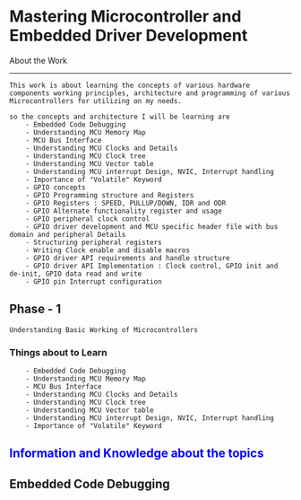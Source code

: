 # **Mastering Microcontroller and Embedded Driver Development**

About the Work

---
    This work is about learning the concepts of various hardware components working principles, architecture and programming of various Microcontrollers for utilizing on my needs.

    so the concepts and architecture I will be learning are
        - Embedded Code Debugging
        - Understanding MCU Memory Map
        - MCU Bus Interface
        - Understanding MCU Clocks and Details
        - Understanding MCU Clock tree
        - Understanding MCU Vector table
        - Understanding MCU interrupt Design, NVIC, Interrupt handling
        - Importance of "Volatile" Keyword
        - GPIO concepts
        - GPIO Programming structure and Registers
        - GPIO Registers : SPEED, PULLUP/DOWN, IDR and ODR
        - GPIO Alternate functionality register and usage
        - GPIO peripheral clock control
        - GPIO driver development and MCU specific header file with bus domain and peripheral Details
        - Structuring peripheral registers
        - Writing Clock enable and disable macros
        - GPIO driver API requirements and handle structure
        - GPIO driver API Implementation : Clock control, GPIO init and de-init, GPIO data read and write
        - GPIO pin Interrupt configuration


## **Phase - 1** 
    Understanding Basic Working of Microcontrollers

### **Things about to Learn**
    
        - Embedded Code Debugging
        - Understanding MCU Memory Map
        - MCU Bus Interface
        - Understanding MCU Clocks and Details
        - Understanding MCU Clock tree
        - Understanding MCU Vector table
        - Understanding MCU interrupt Design, NVIC, Interrupt handling
        - Importance of "Volatile" Keyword


<span style="color:blue">**Information and Knowledge about the topics**</span>
---
**Embedded Code Debugging**
---